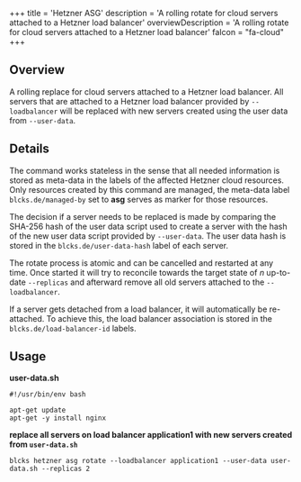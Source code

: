 +++
title = 'Hetzner ASG'
description = 'A rolling rotate for cloud servers attached to a Hetzner load balancer'
overviewDescription = 'A rolling rotate for cloud servers attached to a Hetzner load balancer'
faIcon = "fa-cloud"
+++

## Overview

A rolling replace for cloud servers attached to a Hetzner load balancer. All servers that are 
attached to a Hetzner load balancer provided by `--loadbalancer` will be replaced with new 
servers created using the user data from `--user-data`.

## Details

The command works stateless in the sense that all needed information is stored as meta-data
in the labels of the affected Hetzner cloud resources. Only resources created by this command
are managed, the meta-data label `blcks.de/managed-by` set to **asg** serves as marker for those
resources.

The decision if a server needs to be replaced is made by comparing the SHA-256 hash of 
the user data script used to create a server with the hash of the new user data script 
provided by `--user-data`. The user data hash is stored in the `blcks.de/user-data-hash`
label of each server.

The rotate process is atomic and can be cancelled and restarted at any time. Once 
started it will try to reconcile towards the target state of *n* up-to-date `--replicas`
and afterward remove all old servers attached to the `--loadbalancer`.
 
If a server gets detached from a load balancer, it will automatically be re-attached. 
To achieve this, the load balancer association is stored in the 
`blcks.de/load-balancer-id` labels.

## Usage

**user-data.sh**
```
#!/usr/bin/env bash

apt-get update
apt-get -y install nginx
```

**replace all servers on load balancer **application1** with new servers created from `user-data.sh`**
```shell
blcks hetzner asg rotate --loadbalancer application1 --user-data user-data.sh --replicas 2
```